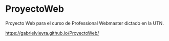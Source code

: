 # ProyectoWeb
Proyecto Web para el curso de Professional Webmaster dictado en la UTN.

https://gabrielvieyra.github.io/ProyectoWeb/
